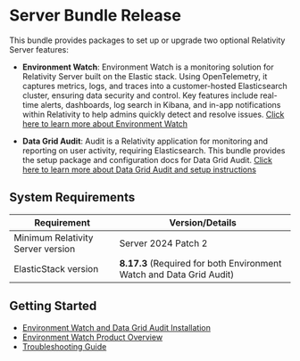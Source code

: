 
# Server Bundle Release

This bundle provides packages to set up or upgrade two optional Relativity Server features:

- **Environment Watch**: Environment Watch is a monitoring solution for Relativity Server built on the Elastic stack. Using OpenTelemetry, it captures metrics, logs, and traces into a customer-hosted Elasticsearch cluster, ensuring data security and control. Key features include real-time alerts, dashboards, log search in Kibana, and in-app notifications within Relativity to help admins quickly detect and resolve issues. [Click here to learn more about Environment Watch](docs/environment_watch_product_overview.md)
  
- **Data Grid Audit**: Audit is a Relativity application for monitoring and reporting on user activity, requiring Elasticsearch. This bundle provides the setup package and configuration docs for Data Grid Audit. [Click here to learn more about Data Grid Audit and setup instructions](https://help.relativity.com/Server2024/Content/Relativity/Audit/Audit.htm#InstallingandconfiguringAudit)

## System Requirements

| Requirement                       | Version/Details                                           |
| --------------------------------- | --------------------------------------------------------- |
| Minimum Relativity Server version | Server 2024 Patch 2                                       |
| ElasticStack version              | **8.17.3** (Required for both Environment Watch and Data Grid Audit) |

## Getting Started

- [Environment Watch and Data Grid Audit Installation](docs/environment_watch_installation.md)
- [Environment Watch Product Overview](docs/environment_watch_product_overview.md)
- [Troubleshooting Guide](/docs/troubleshooting.md)
